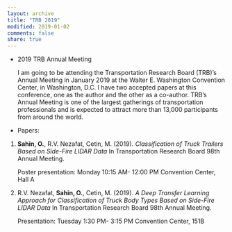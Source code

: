 ```yaml
---
layout: archive
title: "TRB 2019"
modified: 2019-01-02
comments: false
share: true
---
```



* 2019 TRB Annual Meeting

	I am going to be attending the Transportation Research Board (TRB)’s Annual Meeting in January 2019 at the Walter E. Washington Convention Center, in Washington, D.C. I have two accepted papers at this conference, one as the author and the other as a co-author. TRB’s Annual Meeting is one of the largest gatherings of transportation professionals and is expected to attract more than 13,000 participants from around the world.

* Papers:

1.  **Sahin, O.**, R.V. Nezafat, Cetin, M. (2019). _Classification of Truck Trailers Based on Side-Fire LIDAR Data_ In Transportation Research Board 98th Annual Meeting.

	Poster presentation:
	Monday 10:15 AM- 12:00 PM
	Convention Center, Hall A

1. R.V. Nezafat, **Sahin, O.**, Cetin, M. (2019). _A Deep Transfer Learning Approach for Classification of Truck Body Types Based on Side-Fire LIDAR Data_ In Transportation Research Board 98th Annual Meeting.

	Presentation:
	Tuesday 1:30 PM- 3:15 PM
	Convention Center, 151B
